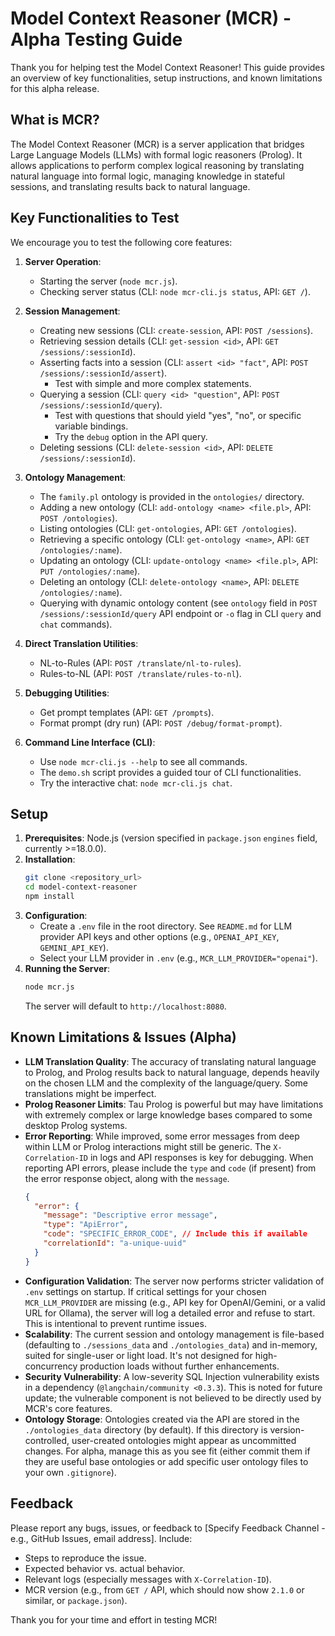 # Model Context Reasoner (MCR) - Alpha Testing Guide

Thank you for helping test the Model Context Reasoner! This guide provides an overview of key functionalities, setup instructions, and known limitations for this alpha release.

## What is MCR?

The Model Context Reasoner (MCR) is a server application that bridges Large Language Models (LLMs) with formal logic reasoners (Prolog). It allows applications to perform complex logical reasoning by translating natural language into formal logic, managing knowledge in stateful sessions, and translating results back to natural language.

## Key Functionalities to Test

We encourage you to test the following core features:

1.  **Server Operation**:
    *   Starting the server (`node mcr.js`).
    *   Checking server status (CLI: `node mcr-cli.js status`, API: `GET /`).

2.  **Session Management**:
    *   Creating new sessions (CLI: `create-session`, API: `POST /sessions`).
    *   Retrieving session details (CLI: `get-session <id>`, API: `GET /sessions/:sessionId`).
    *   Asserting facts into a session (CLI: `assert <id> "fact"`, API: `POST /sessions/:sessionId/assert`).
        *   Test with simple and more complex statements.
    *   Querying a session (CLI: `query <id> "question"`, API: `POST /sessions/:sessionId/query`).
        *   Test with questions that should yield "yes", "no", or specific variable bindings.
        *   Try the `debug` option in the API query.
    *   Deleting sessions (CLI: `delete-session <id>`, API: `DELETE /sessions/:sessionId`).

3.  **Ontology Management**:
    *   The `family.pl` ontology is provided in the `ontologies/` directory.
    *   Adding a new ontology (CLI: `add-ontology <name> <file.pl>`, API: `POST /ontologies`).
    *   Listing ontologies (CLI: `get-ontologies`, API: `GET /ontologies`).
    *   Retrieving a specific ontology (CLI: `get-ontology <name>`, API: `GET /ontologies/:name`).
    *   Updating an ontology (CLI: `update-ontology <name> <file.pl>`, API: `PUT /ontologies/:name`).
    *   Deleting an ontology (CLI: `delete-ontology <name>`, API: `DELETE /ontologies/:name`).
    *   Querying with dynamic ontology content (see `ontology` field in `POST /sessions/:sessionId/query` API endpoint or `-o` flag in CLI `query` and `chat` commands).

4.  **Direct Translation Utilities**:
    *   NL-to-Rules (API: `POST /translate/nl-to-rules`).
    *   Rules-to-NL (API: `POST /translate/rules-to-nl`).

5.  **Debugging Utilities**:
    *   Get prompt templates (API: `GET /prompts`).
    *   Format prompt (dry run) (API: `POST /debug/format-prompt`).

6.  **Command Line Interface (CLI)**:
    *   Use `node mcr-cli.js --help` to see all commands.
    *   The `demo.sh` script provides a guided tour of CLI functionalities.
    *   Try the interactive chat: `node mcr-cli.js chat`.

## Setup

1.  **Prerequisites**: Node.js (version specified in `package.json` `engines` field, currently >=18.0.0).
2.  **Installation**:
    ```bash
    git clone <repository_url>
    cd model-context-reasoner
    npm install
    ```
3.  **Configuration**:
    *   Create a `.env` file in the root directory. See `README.md` for LLM provider API keys and other options (e.g., `OPENAI_API_KEY`, `GEMINI_API_KEY`).
    *   Select your LLM provider in `.env` (e.g., `MCR_LLM_PROVIDER="openai"`).
4.  **Running the Server**:
    ```bash
    node mcr.js
    ```
    The server will default to `http://localhost:8080`.

## Known Limitations & Issues (Alpha)

*   **LLM Translation Quality**: The accuracy of translating natural language to Prolog, and Prolog results back to natural language, depends heavily on the chosen LLM and the complexity of the language/query. Some translations might be imperfect.
*   **Prolog Reasoner Limits**: Tau Prolog is powerful but may have limitations with extremely complex or large knowledge bases compared to some desktop Prolog systems.
*   **Error Reporting**: While improved, some error messages from deep within LLM or Prolog interactions might still be generic. The `X-Correlation-ID` in logs and API responses is key for debugging. When reporting API errors, please include the `type` and `code` (if present) from the error response object, along with the `message`.
    ```json
    {
      "error": {
        "message": "Descriptive error message",
        "type": "ApiError",
        "code": "SPECIFIC_ERROR_CODE", // Include this if available
        "correlationId": "a-unique-uuid"
      }
    }
    ```
*   **Configuration Validation**: The server now performs stricter validation of `.env` settings on startup. If critical settings for your chosen `MCR_LLM_PROVIDER` are missing (e.g., API key for OpenAI/Gemini, or a valid URL for Ollama), the server will log a detailed error and refuse to start. This is intentional to prevent runtime issues.
*   **Scalability**: The current session and ontology management is file-based (defaulting to `./sessions_data` and `./ontologies_data`) and in-memory, suited for single-user or light load. It's not designed for high-concurrency production loads without further enhancements.
*   **Security Vulnerability**: A low-severity SQL Injection vulnerability exists in a dependency (`@langchain/community <0.3.3`). This is noted for future update; the vulnerable component is not believed to be directly used by MCR's core features.
*   **Ontology Storage**: Ontologies created via the API are stored in the `./ontologies_data` directory (by default). If this directory is version-controlled, user-created ontologies might appear as uncommitted changes. For alpha, manage this as you see fit (either commit them if they are useful base ontologies or add specific user ontology files to your own `.gitignore`).

## Feedback

Please report any bugs, issues, or feedback to [Specify Feedback Channel - e.g., GitHub Issues, email address].
Include:
*   Steps to reproduce the issue.
*   Expected behavior vs. actual behavior.
*   Relevant logs (especially messages with `X-Correlation-ID`).
*   MCR version (e.g., from `GET /` API, which should now show `2.1.0` or similar, or `package.json`).

Thank you for your time and effort in testing MCR!
